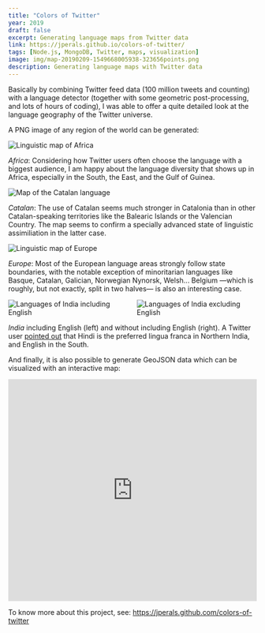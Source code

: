 ```yaml
---
title: "Colors of Twitter"
year: 2019
draft: false
excerpt: Generating language maps from Twitter data
link: https://jperals.github.io/colors-of-twitter/
tags: [Node.js, MongoDB, Twitter, maps, visualization]
image: img/map-20190209-1549668005938-323656points.png
description: Generating language maps with Twitter data
---
```


Basically by combining Twitter feed data (100 million tweets and counting) with a language detector (together with some geometric post-processing, and lots of hours of coding), I was able to offer a quite detailed look at the language geography of the Twitter universe.

A PNG image of any region of the world can be generated:

<div>
    <img alt="Linguistic map of Africa" class="enlarge" src="img/map-20190307-1551994567978-504409points.png">
</div>

<p class="img-comment">
<em>Africa</em>: Considering how Twitter users often choose the language with a biggest audience, I am happy about the language diversity that shows up in Africa, especially in the South, the East, and the Gulf of Guinea.
</p>

<div>
<img alt="Map of the Catalan language" class="enlarge" src="img/map-20190307-1551990717706-504084points.png"/>
</div>
<p class="img-comment">
<em>Catalan</em>: The use of Catalan seems much stronger in Catalonia than in other Catalan-speaking territories like the Balearic Islands or the Valencian Country. The map seems to confirm a specially advanced state of linguistic assimiliation in the latter case.
</p>

<div>
<img alt="Linguistic map of Europe" class="enlarge" src="img/map-20190307-1551993116891-504273points.png"/>
<div>
<p class="img-comment">
<em>Europe</em>: Most of the European language areas strongly follow state boundaries, with the notable exception of minoritarian languages like Basque, Catalan, Galician, Norwegian Nynorsk, Welsh... Belgium —which is roughly, but not exactly, split in two halves— is also an interesting case.
</p>


<div class="columns two-columns fit">
<div><img alt="Languages of India including English" class="enlarge" src="img/map-20190209-1549671272755-350693points.png"></div>
<div><img alt="Languages of India excluding English" class="enlarge" src="img/map-20190209-1549669541369-323844points.png"></div>
</div>

<p class="img-comment">
<em>India</em> including English (left) and without including English (right). A Twitter user <a href="https://twitter.com/kr__sunder/status/1089142503406587904">pointed out</a> that Hindi is the preferred lingua franca in Northern India, and English in the South.
</p>

And finally, it is also possible to generate GeoJSON data which can be visualized with an interactive map:

<iframe src="https://jperals.github.io/colors-of-twitter/#embed" width="100%" height="450" frameborder="0"></iframe>

To know more about this project, see: https://jperals.github.com/colors-of-twitter